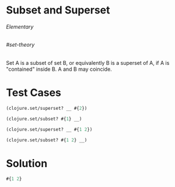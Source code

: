 # Subset and Superset

###### Elementary
###### #set-theory

Set A is a subset of set B, or equivalently B is a superset of A, if A is "contained" inside B. A and B may coincide.

# Test Cases
```clojure
(clojure.set/superset? __ #{2})
```
```clojure
(clojure.set/subset? #{1} __)
```
```clojure
(clojure.set/superset? __ #{1 2})
```
```clojure
(clojure.set/subset? #{1 2} __)
```

# Solution
```clojure
#{1 2}
```
